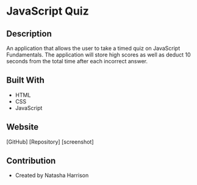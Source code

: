 # JavaScript Quiz

## Description

An application that allows the user to take a timed quiz on JavaScript Fundamentals. The application will store high scores as well as deduct 10 seconds from the total time after each incorrect answer.

## Built With

- HTML
- CSS
- JavaScript

## Website

[GitHub]
[Repository]
[screenshot]

## Contribution

- Created by Natasha Harrison

